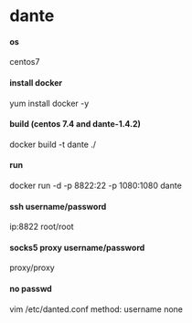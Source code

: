 # dante

#### os
centos7

#### install docker
yum install docker -y

#### build (centos 7.4 and dante-1.4.2)
docker build -t dante  ./ 

#### run
docker run -d -p 8822:22 -p 1080:1080  dante 

#### ssh username/password
ip:8822 root/root

#### socks5 proxy username/password
proxy/proxy

#### no passwd
vim /etc/danted.conf
method: username none
